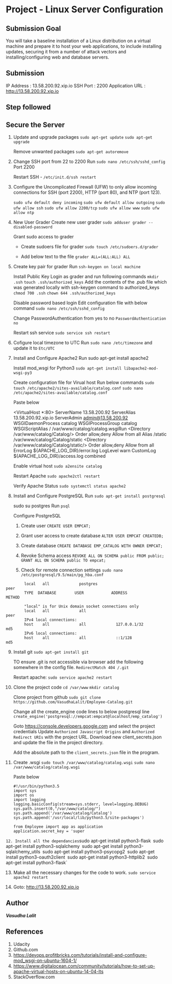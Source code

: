 # Project - Linux Server Configuration

## Submission Goal
You will take a baseline installation of a Linux distribution on a virtual machine and prepare it to host your web applications, to include installing updates, securing it from a number of attack vectors and installing/configuring web and database servers.

## Submission 
IP Address : 13.58.200.92.xip.io
SSH Port : 2200
Application URL : http://13.58.200.92.xip.io

## Step followed 

## Secure the Server

1. Update and upgrade packages
   ```sudo apt-get update```
   ```sudo apt-get upgrade```

   Remove unwanted packages
   ```sudo apt-get autoremove```

2. Change SSH port from 22 to 2200
    Run 
    ```sudo nano /etc/ssh/sshd_config```
    Port 2200

    Restart SSH - ```/etc/init.d/ssh restart```

3. Configure the Uncomplicated Firewall (UFW) to only allow incoming connections for SSH (port 2200), HTTP (port 80), and NTP (port      123).
    
    ```sudo ufw default deny incoming```
    ```sudo ufw default allow outgoing```
    ```sudo ufw allow ssh```
    ```sudo ufw allow 2200/tcp```
    ```sudo ufw allow www```
    ```sudo ufw allow ntp```

4.  New User Grader
    Create new user grader
    ```sudo adduser grader --disabled-password```

    Grant sudo access to grader
    - Create sudoers file for grader
      ```sudo touch /etc/sudoers.d/grader```

    - Add below text to the file
      ```grader ALL=(ALL:ALL) ALL```

5. Create key pair for grader
   Run ```ssh-keygen on local machine```

   Install Public Key
   Login as grader and run following commands
   ```mkdir .ssh```
   ```touch .ssh/authorized_keys```
   Add the contents of the .pub file which was generated locally with ssh-keygen command to authorized_keys
   ```chmod 700 .ssh```
   ```chown 644 .ssh/authorized_keys```

   Disable password based login
   Edit configuration file with below command
   ```sudo nano /etc/ssh/sshd_config ```

   Change PasswordAuthentication from yes to no
   ```PasswordAuthentication no```

    Restart ssh service
    ```sudo service ssh restart```

6.  Cofigure local timezone to UTC
    Run ```sudo nano /etc/timezone```
    and update it to ```Etc/UTC```

7.  Install and Configure Apache2
    Run sudo apt-get install apache2

    Install mod_wsgi for Python3
    ```sudo apt-get install libapache2-mod-wsgi-py3```

    Create configuration file for Virual host
    Run below commands
    ```sudo touch /etc/apache2/sites-available/catalog.conf```
    ```sudo nano /etc/apache2/sites-available/catalog.conf```

    Paste below 

    <VirtualHost *:80>
        ServerName 13.58.200.92
        ServerAlias 13.58.200.92.xip.io
        ServerAdmin admin@13.58.200.92
        WSGIDaemonProcess catalog
        WSGIProcessGroup catalog
        WSGIScriptAlias / /var/www/catalog/catalog.wsgiRun 
        <Directory /var/www/catalog/Catalog/>
            Order allow,deny
            Allow from all
        </Directory>
        Alias /static /var/www/catalog/Catalog/static
        <Directory /var/www/catalog/Catalog/static/>
            Order allow,deny
            Allow from all
        </Directory>
        ErrorLog ${APACHE_LOG_DIR}/error.log
        LogLevel warn
        CustomLog ${APACHE_LOG_DIR}/access.log combined
    </VirtualHost>

    Enable virtual host
    ```sudo a2ensite catalog```

    Restart Apache
    ```sudo apache2ctl restart```

    Verify Apache Status
    ```sudo systemctl status apache2```

8.  Install and Configure PostgreSQL
    Run ```sudo apt-get install postgresql```
    
    sudo su postgres
    Run `psql`

    Configure PostgreSQL
    1. Create user
       ```CREATE USER EMPCAT;```

    2. Grant user access to create database
       ```ALTER USER EMPCAT CREATEDB;```

    3. Create database
       ```CREATE DATABASE EMP_CATALOG WITH OWNER EMPCAT;```

    4. Revoke Schema access
       ```REVOKE ALL ON SCHEMA public FROM public;```
       ```GRANT ALL ON SCHEMA public TO empcat;```

    5.  Check for remote connection settings
        ```sudo nano /etc/postgresql/9.5/main/pg_hba.conf```
```
        local   all             postgres                                peer
        TYPE  DATABASE        USER            ADDRESS                 METHOD
   
        "local" is for Unix domain socket connections only
        local   all             all                                     peer
        IPv4 local connections:
        host    all             all             127.0.0.1/32            md5
        IPv6 local connections:
        host    all             all             ::1/128                 md5
```

9.  Install git
    ```sudo apt-get install git```

    TO ensure .git is not accessible via browser add the following somewhere in the config file.
        ```RedirectMatch 404 /.git```

    Restart apache: 
    `sudo service apache2 restart`

10. Clone the project code
    `cd /var/www`
    `mkdir catalog`

    Clone project from github
    `sudo git clone https://github.com/VasudhaLalit/Employee-Catalog.git`

    Change all the create_engine code lines to below postgresql line
    `create_engine('postgresql://empcat:empcat@localhost/emp_catalog')`

    Goto https://console.developers.google.com and select the project credentials
    Update `Authorized Javascript Origins` and `Authorized Redirect URIs` with the project URL.
    Download new client_secrets.json and update the file in the project directory.

    Add the absolute path to the `client_secrets.json` file in the program.

11. Create .wsgi
    `sudo touch /var/www/catalog/catalog.wsgi`
    `sudo nano /var/www/catalog/catalog.wsgi`

       Paste below 
        
        #!/usr/bin/python3.5
        import sys
        import os
        import logging
        logging.basicConfig(stream=sys.stderr, level=logging.DEBUG)
        sys.path.insert(0,"/var/www/catalog/")
        sys.path.append('/var/www/catalog/Catalog')
        sys.path.append('/usr/local/lib/python3.5/site-packages')

        from Employee import app as application
        application.secret_key = 'super
`
12. Install all the dependancies
    `sudo apt-get install python3-flask`
    `sudo apt-get install python3-sqlalchemy`
    `sudo apt-get install python3-sqlalchemy_utils`
    `sudo apt-get install python3-psycopg2`
    `sudo apt-get install python3-oauth2client`
    `sudo apt-get install python3-httplib2`
    `sudo apt-get install python3-flask`

13. Make all the necessary changes for the code to work.
    `sudo service apache2 restart`


14. Goto: http://13.58.200.92.xip.io

## Author
_**Vasudha Lalit**_

## References
1. Udacity
2. Github.com 
3. https://devops.profitbricks.com/tutorials/install-and-configure-mod_wsgi-on-ubuntu-1604-1/
4. https://www.digitalocean.com/community/tutorials/how-to-set-up-apache-virtual-hosts-on-ubuntu-14-04-lts
5. StackOverflow.com
